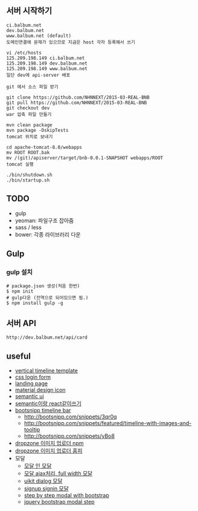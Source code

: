 ## 서버 시작하기
```
ci.balbum.net
dev.balbum.net
www.balbum.net (default)
도메인연결에 문제가 있으므로 지금은 host 각자 등록해서 쓰기

vi /etc/hosts
125.209.198.149 ci.balbum.net
125.209.198.149 dev.balbum.net
125.209.198.149 www.balbum.net
일단 dev에 api-server 배포

git 에서 소스 파일 받기

git clone https://github.com/NHNNEXT/2015-03-REAL-BNB
git pull https://github.com/NHNNEXT/2015-03-REAL-BNB
git checkout dev
war 압축 파일 만들기

mvn clean package
mvn package -DskipTests
tomcat 위치로 보내기

cd apache-tomcat-8.0/webapps
mv ROOT ROOT.bak
mv /(git)/apiserver/target/bnb-0.0.1-SNAPSHOT webapps/ROOT
tomcat 실행

./bin/shutdown.sh
./bin/startup.sh
```

## TODO
- gulp
- yeoman: 파일구조 잡아줌
- sass / less
- bower: 각종 라이브러리 다운

## Gulp
### gulp 설치
```shell
# package.json 생성(처음 한번)
$ npm init 
# gulp다운 (전역으로 되어있으면 됨.)
$ npm install gulp -g
```

## 서버 API
```
http://dev.balbum.net/api/card
```

## useful
- [vertical timeline template](https://codyhouse.co/gem/vertical-timeline/)
- [css login form](http://bashooka.com/coding/interesting-css-login-form-designs/)
- [landing page](http://bashooka.com/html/best-landing-page-design-templates/)
- [material design icon](https://www.google.com/design/icons/)
- [semantic ui](http://semantic-ui.com/)
- [semantic이랑 react같이쓰기 ](http://mobicon.tistory.com/471)
- [bootsnipp timeline bar](http://bootsnipp.com/search?q=timeline&page=3)
    + http://bootsnipp.com/snippets/3qr0q
    + http://bootsnipp.com/snippets/featured/timeline-with-images-and-tooltip
    + http://bootsnipp.com/snippets/yBo8
- [dropzone 이미지 업로더 npm](https://www.npmjs.com/package/dropzone)
- [dropzone 이미지 업로더 홈피](http://www.dropzonejs.com/)
- 모달
    + [모달 인 모달](http://foundation.zurb.com/sites/docs/v/5.5.3/components/reveal.html)
    + [모달 ajax처리, full width 모달](http://jschr.github.io/bootstrap-modal/bs3.html)
    + [uikit dialog 모달](http://getuikit.com/docs/modal.html)
    + [signup signin 모달](https://codyhouse.co/gem/loginsignup-modal-window/)
    + [step by step modal with bootstrap](http://www.jqueryscript.net/other/Create-Step-By-Step-Modal-with-jQuery-Bootstrap.html)
    + [jquery bootstrap modal step](https://github.com/orige/jquery-bootstrap-modal-steps)
